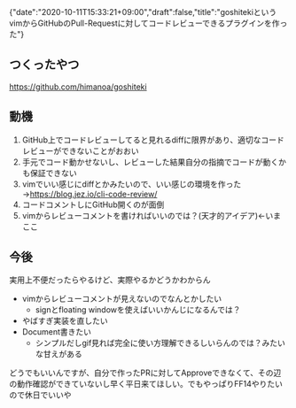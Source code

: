 {"date":"2020-10-11T15:33:21+09:00","draft":false,"title":"goshitekiというvimからGitHubのPull-Requestに対してコードレビューできるプラグインを作った"}
## つくったやつ

https://github.com/himanoa/goshiteki

## 動機

1. GitHub上でコードレビューしてると見れるdiffに限界があり、適切なコードレビューができないことがおおい
  1. 手元でコード動かせないし、レビューした結果自分の指摘でコードが動くかも保証できない
2. vimでいい感じにdiffとかみたいので、いい感じの環境を作った→https://blog.jez.io/cli-code-review/
3. コードコメントしにGitHub開くのが面倒
4. vimからレビューコメントを書ければいいのでは？(天才的アイデア)←いまここ

## 今後

実用上不便だったらやるけど、実際やるかどうかわからん

- vimからレビューコメントが見えないのでなんとかしたい
  - signとfloating windowを使えばいいかんじになるんでは？
- やばすぎ実装を直したい
- Document書きたい
  - シンプルだしgif見れば完全に使い方理解できるしいらんのでは？みたいな甘えがある


どうでもいいんですが、自分で作ったPRに対してApproveできなくて、その辺の動作確認ができていないし早く平日来てほしい。でもやっぱりFF14やりたいので休日でいいや
